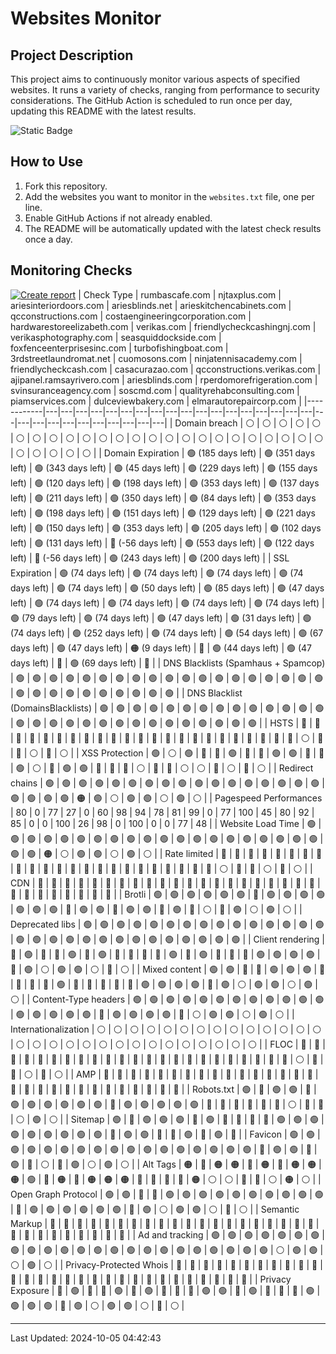 # Websites Monitor
## Project Description

This project aims to continuously monitor various aspects of specified websites. It runs a variety of checks, ranging from performance to security considerations. The GitHub Action is scheduled to run once per day, updating this README with the latest results.

![Static Badge](https://img.shields.io/badge/project_status-alpha-red?style=for-the-badge&logo=github)

## How to Use

1. Fork this repository.
2. Add the websites you want to monitor in the `websites.txt` file, one per line.
3. Enable GitHub Actions if not already enabled.
4. The README will be automatically updated with the latest check results once a day.


## Monitoring Checks
[![Create report](https://github.com/fabriziosalmi/websites-monitor/actions/workflows/create-report.yml/badge.svg)](https://github.com/fabriziosalmi/websites-monitor/actions/workflows/create-report.yml)
| Check Type | rumbascafe.com | njtaxplus.com | ariesinteriordoors.com | ariesblinds.net | arieskitchencabinets.com | qcconstructions.com | costaengineeringcorporation.com | hardwarestoreelizabeth.com | verikas.com | friendlycheckcashingnj.com | verikasphotography.com | seasquiddockside.com | foxfenceenterprisesinc.com | turbofishingboat.com | 3rdstreetlaundromat.net | cuomosons.com | ninjatennisacademy.com | friendlycheckcash.com | casacurazao.com | qcconstructions.verikas.com | ajipanel.ramsayrivero.com | ariesblinds.com | rperdomorefrigeration.com | svinsuranceagency.com | soscmd.com | qualityrehabconsulting.com | piamservices.com | dulceviewbakery.com | elmarautorepaircorp.com |
|------------|---|---|---|---|---|---|---|---|---|---|---|---|---|---|---|---|---|---|---|---|---|---|---|---|---|---|---|---|---|
| Domain breach | ⚪ | ⚪ | ⚪ | ⚪ | ⚪ | ⚪ | ⚪ | ⚪ | ⚪ | ⚪ | ⚪ | ⚪ | ⚪ | ⚪ | ⚪ | ⚪ | ⚪ | ⚪ | ⚪ | ⚪ | ⚪ | ⚪ | ⚪ | ⚪ | ⚪ | ⚪ | ⚪ | ⚪ | ⚪ | 
| Domain Expiration | 🟢 (185 days left) | 🟢 (351 days left) | 🟢 (343 days left) | 🟢 (45 days left) | 🟢 (229 days left) | 🟢 (155 days left) | 🟢 (120 days left) | 🟢 (198 days left) | 🟢 (353 days left) | 🟢 (137 days left) | 🟢 (211 days left) | 🟢 (350 days left) | 🟢 (84 days left) | 🟢 (353 days left) | 🟢 (198 days left) | 🟢 (151 days left) | 🟢 (129 days left) | 🟢 (221 days left) | 🟢 (150 days left) | 🟢 (353 days left) | 🟢 (205 days left) | 🟢 (102 days left) | 🟢 (131 days left) | 🔴 (-56 days left) | 🟢 (553 days left) | 🟢 (122 days left) | 🔴 (-56 days left) | 🟢 (243 days left) | 🟢 (200 days left) | 
| SSL Expiration | 🟢 (74 days left) | 🟢 (74 days left) | 🟢 (74 days left) | 🟢 (74 days left) | 🟢 (74 days left) | 🟢 (50 days left) | 🟢 (85 days left) | 🟢 (47 days left) | 🟢 (74 days left) | 🟢 (74 days left) | 🟢 (74 days left) | 🟢 (74 days left) | 🟢 (79 days left) | 🟢 (74 days left) | 🟢 (47 days left) | 🟢 (31 days left) | 🟢 (74 days left) | 🟢 (252 days left) | 🟢 (74 days left) | 🟢 (54 days left) | 🟢 (67 days left) | 🟢 (47 days left) | 🟠 (9 days left) | 🔴 | 🟢 (44 days left) | 🟢 (47 days left) | 🔴 | 🟢 (69 days left) | 🔴 | 
| DNS Blacklists (Spamhaus + Spamcop) | 🟢 | 🟢 | 🟢 | 🟢 | 🟢 | 🟢 | 🟢 | 🟢 | 🟢 | 🟢 | 🟢 | 🟢 | 🟢 | 🟢 | 🟢 | 🟢 | 🟢 | 🟢 | 🟢 | 🟢 | 🟢 | 🟢 | 🟢 | 🟢 | 🟢 | 🟢 | 🟢 | 🟢 | 🟢 | 
| DNS Blacklist (DomainsBlacklists) | 🟢 | 🟢 | 🟢 | 🟢 | 🟢 | 🟢 | 🟢 | 🟢 | 🟢 | 🟢 | 🟢 | 🟢 | 🟢 | 🟢 | 🟢 | 🟢 | 🟢 | 🟢 | 🟢 | 🟢 | 🟢 | 🟢 | 🟢 | 🟢 | 🟢 | 🟢 | 🟢 | 🟢 | 🟢 | 
| HSTS | 🔴 | 🔴 | 🔴 | 🔴 | 🔴 | 🔴 | 🔴 | 🔴 | 🔴 | 🔴 | 🔴 | 🔴 | 🔴 | 🔴 | 🔴 | 🔴 | 🔴 | 🔴 | 🔴 | 🔴 | 🔴 | 🔴 | 🔴 | ⚪ | 🔴 | 🔴 | ⚪ | 🔴 | ⚪ | 
| XSS Protection | 🟢 | ⚪ | 🟢 | 🔴 | 🔴 | 🟢 | 🔴 | 🔴 | 🟢 | 🟢 | 🔴 | 🔴 | 🟢 | ⚪ | 🔴 | 🟢 | 🟢 | 🔴 | 🔴 | 🔴 | ⚪ | 🔴 | 🔴 | ⚪ | ⚪ | 🔴 | ⚪ | 🔴 | ⚪ | 
| Redirect chains | 🟢 | 🟢 | 🟢 | 🟢 | 🟢 | 🟢 | 🟢 | 🟢 | 🟢 | 🟢 | 🟢 | 🟢 | 🟢 | 🟢 | 🟢 | 🟢 | 🟢 | 🟢 | 🟢 | 🟢 | 🟢 | 🟠 | 🟢 | ⚪ | 🟢 | 🟢 | ⚪ | 🟢 | ⚪ | 
| Pagespeed Performances | 80 | 0 | 77 | 27 | 0 | 60 | 98 | 94 | 78 | 81 | 99 | 0 | 77 | 100 | 45 | 80 | 92 | 85 | 0 | 0 | 100 | 26 | 98 | 0 | 100 | 0 | 0 | 77 | 48 | 
| Website Load Time | 🟢 | 🟢 | 🟢 | 🟢 | 🟢 | 🟢 | 🟢 | 🟢 | 🟢 | 🟢 | 🟢 | 🟢 | 🟢 | 🟢 | 🟢 | 🟢 | 🟢 | 🟢 | 🟢 | 🟢 | 🟢 | 🟢 | 🟠 | ⚪ | 🟢 | 🟢 | ⚪ | 🟢 | ⚪ | 
| Rate limited | 🔴 | 🔴 | 🔴 | 🔴 | 🔴 | 🔴 | 🔴 | 🔴 | 🔴 | 🔴 | 🔴 | 🔴 | 🔴 | 🔴 | 🔴 | 🔴 | 🔴 | 🔴 | 🔴 | 🔴 | 🔴 | 🔴 | 🔴 | ⚪ | 🔴 | 🔴 | ⚪ | 🔴 | ⚪ | 
| CDN | 🔴 | 🔴 | 🔴 | 🔴 | 🔴 | 🔴 | 🔴 | 🔴 | 🔴 | 🔴 | 🔴 | 🔴 | 🔴 | 🔴 | 🔴 | 🔴 | 🔴 | 🔴 | 🔴 | 🔴 | 🔴 | 🔴 | 🔴 | 🔴 | 🔴 | 🔴 | 🔴 | 🔴 | 🔴 | 
| Brotli | 🟢 | 🟢 | 🟢 | 🟢 | 🟢 | 🟢 | 🔴 | 🟢 | 🟢 | 🟢 | 🟢 | 🟢 | 🟢 | 🟢 | 🔴 | 🟢 | 🟢 | 🔴 | 🟢 | 🟢 | 🔴 | 🟢 | 🔴 | ⚪ | 🔴 | 🟢 | ⚪ | 🟢 | ⚪ | 
| Deprecated libs | 🟢 | 🟢 | 🟢 | 🟢 | 🟢 | 🟢 | 🟢 | 🟢 | 🟢 | 🟢 | 🟢 | 🟢 | 🟢 | 🟢 | 🟢 | 🟢 | 🟢 | 🟢 | 🟢 | 🟢 | 🟢 | 🟢 | 🟢 | 🟢 | 🟢 | 🟢 | 🟢 | 🟢 | 🟢 | 
| Client rendering | 🔴 | 🟢 | 🔴 | 🔴 | 🟢 | 🔴 | 🟢 | 🔴 | 🔴 | 🔴 | 🔴 | 🟢 | 🔴 | 🟢 | 🔴 | 🔴 | 🔴 | 🟢 | 🟢 | 🟢 | 🟢 | 🔴 | 🟢 | ⚪ | 🟢 | 🟢 | ⚪ | 🔴 | ⚪ | 
| Mixed content | 🟢 | 🟢 | 🔴 | 🔴 | 🟢 | 🟢 | 🟢 | 🔴 | 🔴 | 🔴 | 🔴 | 🟢 | 🔴 | 🔴 | 🔴 | 🔴 | 🔴 | 🟢 | 🟢 | 🟢 | 🟢 | 🔴 | 🟢 | ⚪ | 🟢 | 🟢 | ⚪ | 🟢 | ⚪ | 
| Content-Type headers | 🟢 | 🟢 | 🟢 | 🟢 | 🟢 | 🟢 | 🟢 | 🟢 | 🟢 | 🟢 | 🟢 | 🟢 | 🟢 | 🟢 | 🟢 | 🟢 | 🟢 | 🔴 | 🟢 | 🟢 | 🟢 | 🟢 | 🔴 | ⚪ | 🟢 | 🟢 | ⚪ | 🟢 | ⚪ | 
| Internationalization | ⚪ | ⚪ | ⚪ | ⚪ | ⚪ | ⚪ | ⚪ | ⚪ | ⚪ | ⚪ | ⚪ | ⚪ | ⚪ | ⚪ | ⚪ | ⚪ | ⚪ | ⚪ | ⚪ | ⚪ | ⚪ | ⚪ | ⚪ | ⚪ | ⚪ | ⚪ | ⚪ | ⚪ | ⚪ | 
| FLOC | 🔴 | 🔴 | 🔴 | 🔴 | 🔴 | 🔴 | 🔴 | 🔴 | 🔴 | 🔴 | 🔴 | 🔴 | 🔴 | 🔴 | 🔴 | 🔴 | 🔴 | 🔴 | 🔴 | 🔴 | 🔴 | 🔴 | 🔴 | ⚪ | 🔴 | 🔴 | ⚪ | 🔴 | ⚪ | 
| AMP | 🔴 | 🔴 | 🔴 | 🔴 | 🔴 | 🔴 | 🔴 | 🔴 | 🔴 | 🔴 | 🔴 | 🔴 | 🔴 | 🔴 | 🔴 | 🔴 | 🔴 | 🔴 | 🔴 | 🔴 | 🔴 | 🔴 | 🔴 | 🔴 | 🔴 | 🔴 | 🔴 | 🔴 | 🔴 | 
| Robots.txt | 🟢 | 🔴 | 🟢 | 🟢 | 🔴 | 🟢 | 🟢 | 🟢 | 🟢 | 🟢 | 🟢 | 🔴 | 🟢 | 🟢 | 🟢 | 🟢 | 🟢 | 🔴 | 🔴 | 🔴 | 🔴 | 🔴 | 🔴 | ⚪ | 🔴 | 🔴 | ⚪ | 🟢 | ⚪ | 
| Sitemap | 🟢 | 🔴 | 🟢 | 🟢 | 🟢 | 🔴 | 🟢 | 🔴 | 🔴 | 🔴 | 🔴 | 🟢 | 🟢 | 🟢 | 🟢 | 🟢 | 🟢 | 🟢 | 🟢 | 🟢 | 🔴 | 🟢 | 🟢 | 🔴 | 🔴 | 🟢 | 🔴 | 🟢 | 🔴 | 
| Favicon | 🟢 | 🟢 | 🟢 | 🟢 | 🟢 | 🟢 | 🟢 | 🟢 | 🟢 | 🟢 | 🟢 | 🟢 | 🟢 | 🟢 | 🟢 | 🟢 | 🟢 | 🔴 | 🟢 | 🟢 | 🔴 | 🟢 | 🔴 | ⚪ | 🔴 | 🟢 | ⚪ | 🟢 | ⚪ | 
| Alt Tags | 🟠 | 🔴 | 🟠 | 🟠 | 🔴 | 🟠 | 🔴 | 🟠 | 🟠 | 🟠 | 🟢 | 🔴 | 🟠 | 🔴 | 🟠 | 🟠 | 🟠 | 🔴 | 🔴 | 🔴 | 🔴 | 🟠 | ⚪ | ⚪ | 🔴 | 🔴 | ⚪ | 🟠 | ⚪ | 
| Open Graph Protocol | 🟢 | 🟢 | 🔴 | 🔴 | 🟢 | 🟢 | 🟢 | 🟢 | 🟢 | 🟢 | 🟢 | 🟢 | 🟢 | 🟢 | 🔴 | 🟢 | 🟢 | 🟢 | 🟢 | 🟢 | 🟢 | 🔴 | 🟢 | ⚪ | 🟢 | 🟢 | ⚪ | 🔴 | ⚪ | 
| Semantic Markup | 🔴 | 🔴 | 🔴 | 🔴 | 🔴 | 🔴 | 🔴 | 🔴 | 🔴 | 🔴 | 🔴 | 🔴 | 🔴 | 🔴 | 🔴 | 🔴 | 🔴 | 🔴 | 🔴 | 🔴 | 🔴 | 🔴 | 🔴 | 🔴 | 🔴 | 🔴 | 🔴 | 🔴 | 🔴 | 
| Ad and tracking | 🟢 | 🟢 | 🟢 | 🟢 | 🟢 | 🟢 | 🟢 | 🟢 | 🟢 | 🟢 | 🟢 | 🟢 | 🟢 | 🟢 | 🟢 | 🟢 | 🟢 | 🟢 | 🟢 | 🟢 | 🟢 | 🟢 | 🟢 | ⚪ | 🟢 | 🟢 | ⚪ | 🟢 | ⚪ | 
| Privacy-Protected Whois | 🔴 | 🔴 | 🔴 | 🔴 | 🔴 | 🔴 | 🔴 | 🔴 | 🔴 | 🔴 | 🔴 | 🔴 | 🔴 | 🔴 | 🔴 | 🔴 | 🔴 | 🔴 | 🔴 | 🔴 | 🔴 | 🔴 | 🔴 | 🔴 | 🔴 | 🔴 | 🔴 | 🔴 | 🔴 | 
| Privacy Exposure | 🔴 | 🟢 | 🔴 | 🔴 | 🟢 | 🔴 | 🟢 | 🔴 | 🔴 | 🔴 | 🟢 | 🟢 | 🔴 | 🟢 | 🔴 | 🔴 | 🔴 | 🟢 | 🟢 | 🟢 | 🟢 | 🔴 | 🟢 | ⚪ | 🟢 | 🟢 | ⚪ | 🔴 | ⚪ | 

---
Last Updated: 2024-10-05 04:42:43

